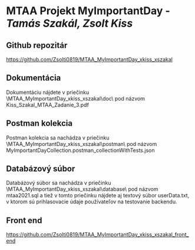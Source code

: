 # MTAA Projekt MyImportantDay - _Tamás Szakál, Zsolt Kiss_

## Github repozitár
https://github.com/Zsolti0819/MTAA_MyImportantDay_xkiss_xszakal

## Dokumentácia
Dokumentáciu nájdete v priečinku \MTAA_MyImportantDay_xkiss_xszakal\doc\ pod názvom Kiss_Szakal_MTAA_Zadanie_3.pdf

## Postman kolekcia
Postman kolekcia sa nachádza v priečinku \MTAA_MyImportantDay_xkiss_xszakal\postman\ pod názvom MyImportantDayCollection.postman_collectionWithTests.json

## Databázový súbor
Databázový súbor sa nachádza v priečinku \MTAA_MyImportantDay_xkiss_xszakal\database\ pod názvom mtaa2021.sql a tiež v tomto priečinku nájdete aj textový súbor userData.txt, v ktorom sú prihlasovacie údaje používateľov na testovanie backendu.

## Front end
https://github.com/Zsolti0819/MTAA_MyImportantDay_xkiss_xszakal_front_end
